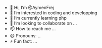 - 👋 Hi, I’m @AymenFrej
- 👀 I’m interested in coding and developping
- 🌱 I’m currently learning php
- 💞️ I’m looking to collaborate on ...
- 📫 How to reach me ...
- 😄 Pronouns: ...
- ⚡ Fun fact: ...

<!---
AymenFrej/AymenFrej is a ✨ special ✨ repository because its `README.md` (this file) appears on your GitHub profile.
You can click the Preview link to take a look at your changes.
--->
